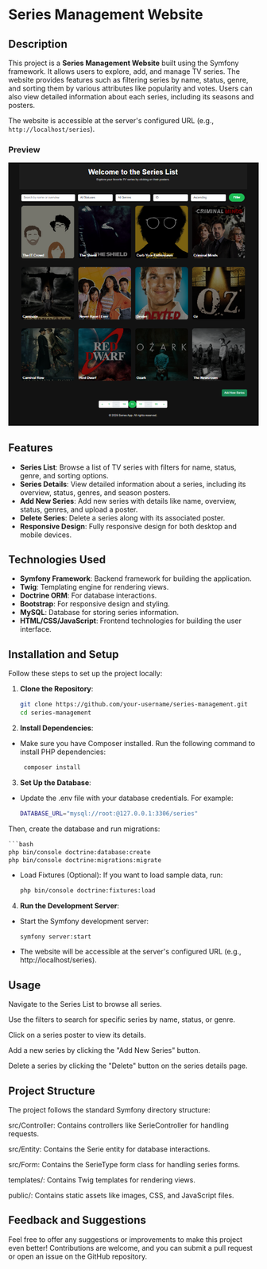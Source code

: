 # Series Management Website

## Description

This project is a **Series Management Website** built using the Symfony framework. It allows users to explore, add, and manage TV series. The website provides features such as filtering series by name, status, genre, and sorting them by various attributes like popularity and votes. Users can also view detailed information about each series, including its seasons and posters.

The website is accessible at the server's configured URL (e.g., `http://localhost/series`).

### Preview

![Website Preview](public/images/preview.PNG)

## Features

- **Series List**: Browse a list of TV series with filters for name, status, genre, and sorting options.
- **Series Details**: View detailed information about a series, including its overview, status, genres, and season posters.
- **Add New Series**: Add new series with details like name, overview, status, genres, and upload a poster.
- **Delete Series**: Delete a series along with its associated poster.
- **Responsive Design**: Fully responsive design for both desktop and mobile devices.

## Technologies Used

- **Symfony Framework**: Backend framework for building the application.
- **Twig**: Templating engine for rendering views.
- **Doctrine ORM**: For database interactions.
- **Bootstrap**: For responsive design and styling.
- **MySQL**: Database for storing series information.
- **HTML/CSS/JavaScript**: Frontend technologies for building the user interface.

## Installation and Setup

Follow these steps to set up the project locally:

1. **Clone the Repository**:
   
   ```bash
   git clone https://github.com/your-username/series-management.git
   cd series-management

2. **Install Dependencies**:

- Make sure you have Composer installed. Run the following command to install PHP dependencies:

   ```bash
    composer install

3. **Set Up the Database**:
   
- Update the .env file with your database credentials. For example:
   
    ```bash
    DATABASE_URL="mysql://root:@127.0.0.1:3306/series"
    
Then, create the database and run migrations:

    ```bash
    php bin/console doctrine:database:create
    php bin/console doctrine:migrations:migrate
    
- Load Fixtures (Optional): If you want to load sample data, run:

    ```bash
    php bin/console doctrine:fixtures:load

4. **Run the Development Server**:

- Start the Symfony development server:
    
    ```bash
    symfony server:start

- The website will be accessible at the server's configured URL (e.g., http://localhost/series).


## Usage

Navigate to the Series List to browse all series.

Use the filters to search for specific series by name, status, or genre.

Click on a series poster to view its details.

Add a new series by clicking the "Add New Series" button.

Delete a series by clicking the "Delete" button on the series details page.


## Project Structure


The project follows the standard Symfony directory structure:

src/Controller: Contains controllers like SerieController for handling requests.

src/Entity: Contains the Serie entity for database interactions.

src/Form: Contains the SerieType form class for handling series forms.

templates/: Contains Twig templates for rendering views.

public/: Contains static assets like images, CSS, and JavaScript files.


## Feedback and Suggestions

Feel free to offer any suggestions or improvements to make this project even better! 
Contributions are welcome, and you can submit a pull request or open an issue on the GitHub repository.


